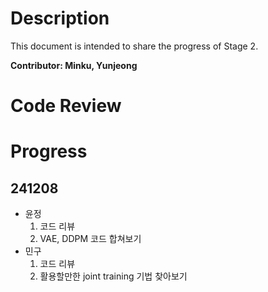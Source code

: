# Description

This document is intended to share the progress of Stage 2.

**Contributor: Minku, Yunjeong**

# Code Review

# Progress

## 241208

- 윤정
    1. 코드 리뷰
    2. VAE, DDPM 코드 합쳐보기
- 민구
    1. 코드 리뷰
    2. 활용할만한 joint training 기법 찾아보기
